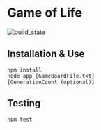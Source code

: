 Game of Life
===

![build_state](https://api.travis-ci.org/ConnerReeves/GameOfLife.png)

Installation & Use
---
<code>npm install</code><br />
<code>node app [GameBoardFile.txt] [GenerationCount (optional)]</code>

Testing
---
<code>npm test</code>
